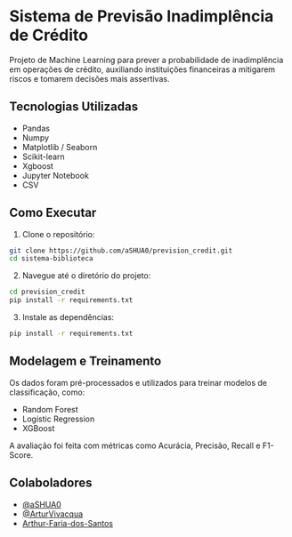 # Sistema de Previsão Inadimplência de Crédito

Projeto de Machine Learning para prever a probabilidade de inadimplência em operações de crédito, auxiliando instituições financeiras a mitigarem riscos e tomarem 
decisões mais assertivas.

## Tecnologias Utilizadas

- Pandas
- Numpy
- Matplotlib / Seaborn
- Scikit-learn
- Xgboost
- Jupyter Notebook
- CSV

## Como Executar

1. Clone o repositório:

```bash
git clone https://github.com/aSHUA0/prevision_credit.git
cd sistema-biblioteca
```

2. Navegue até o diretório do projeto:

```bash
cd prevision_credit
pip install -r requirements.txt
```

3. Instale as dependências:

```bash
pip install -r requirements.txt
```

## Modelagem e Treinamento

Os dados foram pré-processados e utilizados para treinar modelos de classificação, como:

- Random Forest
- Logistic Regression
- XGBoost

A avaliação foi feita com métricas como Acurácia, Precisão, Recall e F1-Score.

## Colaboladores

- [@aSHUA0](https://github.com/aSHUA0)
- [@ArturVivacqua](https://github.com/ArturVivacqua)
- [Arthur-Faria-dos-Santos](https://github.com/Arthur-Faria-dos-Santos)
